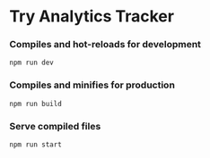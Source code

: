 # Try Analytics Tracker

### Compiles and hot-reloads for development
```
npm run dev
```

### Compiles and minifies for production
```
npm run build
```

### Serve compiled files
```
npm run start
```